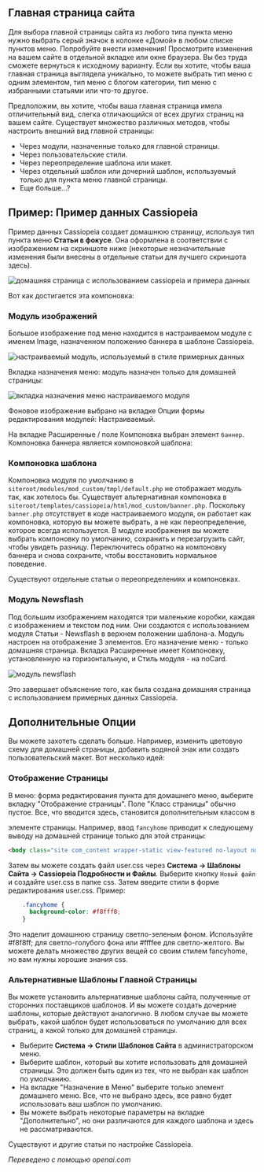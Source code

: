 <!-- Filename: J4.x:Home_Page_in_Different_Style / Display title: Домашняя страница в другом стиле  -->

## Главная страница сайта

Для выбора главной страницы сайта из любого типа пункта меню нужно выбрать серый значок в колонке «Домой» в любом списке пунктов меню. Попробуйте внести изменения! Просмотрите изменения на вашем сайте в отдельной вкладке или окне браузера. Вы без труда сможете вернуться к исходному варианту. Если вы хотите, чтобы ваша главная страница выглядела уникально, то можете выбрать тип меню с одним элементом, тип меню с блогом категории, тип меню с избранными статьями или что-то другое.

Предположим, вы хотите, чтобы ваша главная страница имела отличительный вид, слегка отличающийся от всех других страниц на вашем сайте. Существует множество различных методов, чтобы настроить внешний вид главной страницы:

- Через модули, назначенные только для главной страницы.
- Через пользовательские стили.
- Через переопределение шаблона или макет.
- Через отдельный шаблон или дочерний шаблон, используемый только для пункта меню главной страницы.
- Еще больше...?

## Пример: Пример данных Cassiopeia

Пример данных Cassiopeia создает домашнюю страницу, используя тип пункта меню **Статьи в фокусе**. Она оформлена в соответствии с изображением на скриншоте ниже (некоторые незначительные изменения были внесены в отдельные статьи для лучшего скриншота здесь).

![домашняя страница с использованием cassiopeia и примера данных](../../../en/images/templates/templates-home-page-style-cassiopeia-sample-data.png)

Вот как достигается эта компоновка:

### Модуль изображений

Большое изображение под меню находится в настраиваемом модуле с именем Image, назначенном положению баннера в шаблоне Cassiopeia.

![настраиваемый модуль, используемый в стиле примерных данных](../../../en/images/templates/templates-home-page-style-custom-module-image.png)

Вкладка назначения меню: модуль назначен только для домашней страницы:

![вкладка назначения меню настраиваемого модуля](../../../en/images/templates/templates-home-page-style-custom-module-menu-assignment.png)

Фоновое изображение выбрано на вкладке Опции формы редактирования модулей: Настраиваемый.

На вкладке Расширенные / поле Компоновка выбран элемент `баннер`. Компоновка баннера является компоновкой шаблона:

### Компоновка шаблона

Компоновка модуля по умолчанию в `siteroot/modules/mod_custom/tmpl/default.php` не отображает модуль так, как хотелось бы. Существует альтернативная компоновка в `siteroot/templates/cassiopeia/html/mod_custom/banner.php`. Поскольку `banner.php` отсутствует в коде настраиваемого модуля, он работает как компоновка, которую вы можете выбрать, а не как переопределение, которое всегда используется. В модуле изображения вы можете выбрать компоновку по умолчанию, сохранить и перезагрузить сайт, чтобы увидеть разницу. Переключитесь обратно на компоновку баннера и снова сохраните, чтобы восстановить нормальное поведение.

Существуют отдельные статьи о переопределениях и компоновках.

### Модуль Newsflash

Под большим изображением находятся три маленькие коробки, каждая с изображением и текстом под ним. Они создаются с использованием модуля Статьи - Newsflash в верхнем положении шаблона-а. Модуль настроен на отображение 3 элементов. Его назначение меню - только домашняя страница. Вкладка Расширенные имеет Компоновку, установленную на горизонтальную, и Стиль модуля - на noCard.

![модуль newsflash](../../../en/images/templates/templates-home-page-style-newsflash-module-image.png)

Это завершает объяснение того, как была создана домашняя страница с использованием примерных данных Cassiopeia.

## Дополнительные Опции

Вы можете захотеть сделать больше. Например, изменить цветовую схему для домашней страницы, добавить водяной знак или создать пользовательский макет. Вот несколько идей:

### Отображение Страницы

В меню: форма редактирования пункта для домашнего меню, выберите вкладку "Отображение страницы". Поле "Класс страницы" обычно пустое. Все, что вводится здесь, становится дополнительным классом в

элементе страницы. Например, ввод `fancyhome` приводит к следующему выводу на домашней странице только для этой страницы:
```html
<body class="site com_content wrapper-static view-featured no-layout no-task itemid-101 fancyhome has-sidebar-right">
```
Затем вы можете создать файл user.css через **Система → Шаблоны Сайта → Cassiopeia Подробности и Файлы**. Выберите кнопку `Новый файл` и создайте user.css в папке css. Затем введите стили в форме редактирования user.css. Пример:
```css
    .fancyhome {
      background-color: #f8fff8;
    }
```
Это наделит домашнюю страницу светло-зеленым фоном. Используйте \#f8f8ff; для светло-голубого фона или \#ffffee для светло-желтого. Вы можете делать множество других вещей со своим стилем fancyhome, но вам нужны хорошие знания css.

### Альтернативные Шаблоны Главной Страницы

Вы можете установить альтернативные шаблоны сайта, полученные от сторонних поставщиков шаблонов. И вы можете создать дочерние шаблоны, которые действуют аналогично. В любом случае вы можете выбрать, какой шаблон будет использоваться по умолчанию для всех страниц, а какой только для домашней страницы.

- Выберите **Система → Стили Шаблонов Сайта** в администраторском меню.
- Выберите шаблон, который вы хотите использовать для домашней страницы. Это должен быть один из тех, что не выбран как шаблон по умолчанию.
- На вкладке "Назначение в Меню" выберите только элемент домашнего меню. Все, что не выбрано здесь, все равно будет использовать ваш шаблон по умолчанию.
- Вы можете выбрать некоторые параметры на вкладке "Дополнительно", но они различаются для каждого шаблона и здесь не рассматриваются.

Существуют и другие статьи по настройке Cassiopeia.

*Переведено с помощью openai.com*

